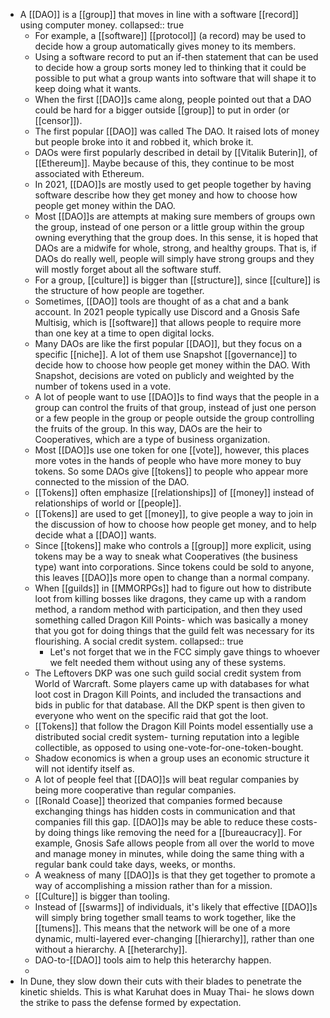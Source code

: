 - A [[DAO]] is a [[group]] that moves in line with a software [[record]] using computer money.
  collapsed:: true
	- For example, a [[software]] [[protocol]] (a record) may be used to decide how a group automatically gives money to its members.
	- Using a software record to put an if-then statement that can be used to decide how a group sorts money led to thinking that it could be possible to put what a group wants into software that will shape it to keep doing what it wants.
	- When the first [[DAO]]s came along, people pointed out that a DAO could be hard for a bigger outside [[group]] to put in order (or [[censor]]).
	- The first popular [[DAO]] was called The DAO. It raised lots of money but people broke into it and robbed it, which broke it.
	- DAOs were first popularly described in detail by [[Vitalik Buterin]], of [[Ethereum]]. Maybe because of this, they continue to be most associated with Ethereum.
	- In 2021, [[DAO]]s are mostly used to get people together by having software describe how they get money and how to choose how people get money within the DAO.
	- Most [[DAO]]s are attempts at making sure members of groups own the group, instead of one person or a little group within the group owning everything that the group does. In this sense, it is hoped that DAOs are a midwife for whole, strong, and healthy groups. That is, if DAOs do really well, people will simply have strong groups and they will mostly forget about all the software stuff.
	- For a group, [[culture]] is bigger than [[structure]], since [[culture]] is the structure of how people are together.
	- Sometimes, [[DAO]] tools are thought of as a chat and a bank account. In 2021 people typically use Discord and a Gnosis Safe Multisig, which is [[software]] that allows people to require more than one key at a time to open digital locks.
	- Many DAOs are like the first popular [[DAO]], but they focus on a specific [[niche]]. A lot of them use Snapshot [[governance]] to decide how to choose how people get money within the DAO. With Snapshot, decisions are voted on publicly and weighted by the number of tokens used in a vote.
	- A lot of people want to use [[DAO]]s to find ways that the people in a group can control the fruits of that group, instead of just one person or a few people in the group or people outside the group controlling the fruits of the group. In this way, DAOs are the heir to Cooperatives, which are a type of business organization.
	- Most [[DAO]]s use one token for one [[vote]], however, this places more votes in the hands of people who have more money to buy tokens. So some DAOs give [[tokens]] to people who appear more connected to the mission of the DAO.
	- [[Tokens]] often emphasize [[relationships]] of [[money]] instead of relationships of world or [[people]].
	- [[Tokens]] are used to get [[money]], to give people a way to join in the discussion of how to choose how people get money, and to help decide what a [[DAO]] wants.
	- Since [[tokens]] make who controls a [[group]] more explicit, using tokens may be a way to sneak what Cooperatives (the business type) want into corporations. Since tokens could be sold to anyone, this leaves [[DAO]]s more open to change than a normal company.
	- When [[guilds]] in [[MMORPGs]] had to figure out how to distribute loot from killing bosses like dragons, they came up with a random method, a random method with participation, and then they used something called Dragon Kill Points- which was basically a money that you got for doing things that the guild felt was necessary for its flourishing. A social credit system.
	  collapsed:: true
		- Let's not forget that we in the FCC simply gave things to whoever we felt needed them without using any of these systems.
	- The Leftovers DKP was one such guild social credit system from World of Warcraft. Some players came up with databases for what loot cost in Dragon Kill Points, and included the transactions and bids in public for that database. All the DKP spent is then given to everyone who went on the specific raid that got the loot.
	- [[Tokens]] that follow the Dragon Kill Points model essentially use a distributed social credit system- turning reputation into a legible collectible, as opposed to using one-vote-for-one-token-bought.
	- Shadow economics is when a group uses an economic structure it will not identify itself as.
	- A lot of people feel that [[DAO]]s will beat regular companies by being more cooperative than regular companies.
	- [[Ronald Coase]] theorized that companies formed because exchanging things has hidden costs in communication and that companies fill this gap. [[DAO]]s may be able to reduce these costs- by doing things like removing the need for a [[bureaucracy]]. For example, Gnosis Safe allows people from all over the world to move and manage money in minutes, while doing the same thing with a regular bank could take days, weeks, or months.
	- A weakness of many [[DAO]]s is that they get together to promote a way of accomplishing a mission rather than for a mission.
	- [[Culture]] is bigger than tooling.
	- Instead of [[swarms]] of individuals, it's likely that effective [[DAO]]s will simply bring together small teams to work together, like the [[tumens]]. This means that the network will be one of a more dynamic, multi-layered ever-changing [[hierarchy]], rather than one without a hierarchy. A [[heterarchy]].
	- DAO-to-[[DAO]] tools aim to help this heterarchy happen.
	-
- In Dune, they slow down their cuts with their blades to penetrate the kinetic shields. This is what Karuhat does in Muay Thai- he slows down the strike to pass the defense formed by expectation.